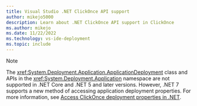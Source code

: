 ```yaml
---
title: Visual Studio .NET ClickOnce API support
author: mikejo5000
description: Learn about .NET ClickOnce API support in ClickOnce
ms.author: mikejo
ms.date: 11/22/2022
ms.technology: vs-ide-deployment
ms.topic: include
---
```


> [!NOTE]
> The <xref:System.Deployment.Application.ApplicationDeployment> class and APIs in the <xref:System.Deployment.Application> namespace are not supported in .NET Core and .NET 5 and later versions. However, .NET 7 supports a new method of accessing application deployment properties. For more information, see [Access ClickOnce deployment properties in .NET](../deployment/access-clickonce-deployment-properties-dotnet.md).
